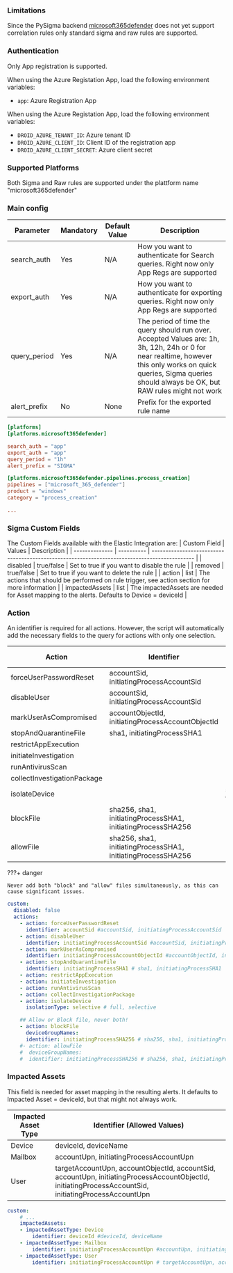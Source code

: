 ### Limitations

Since the PySigma backend [microsoft365defender](https://github.com/AttackIQ/pySigma-backend-microsoft365defender) does not yet support correlation rules only standard sigma and raw rules are supported.

### Authentication

Only App registration is supported.

When using the Azure Registation App, load the following environment variables:

- `app`: Azure Registration App

When using the Azure Registation App, load the following environment variables:

- `DROID_AZURE_TENANT_ID`: Azure tenant ID
- `DROID_AZURE_CLIENT_ID`: Client ID of the registration app
- `DROID_AZURE_CLIENT_SECRET`: Azure client secret

### Supported Platforms

Both Sigma and Raw rules are supported under the plattform name "microsoft365defender"

### Main config

| Parameter    | Mandatory | Default Value | Description                                                                                                                                                                                                           |
| ------------ | --------- | ------------- | --------------------------------------------------------------------------------------------------------------------------------------------------------------------------------------------------------------------- |
| search_auth  | Yes       | N/A           | How you want to authenticate for Search queries. Right now only App Regs are supported                                                                                                                                |
| export_auth  | Yes       | N/A           | How you want to authenticate for exporting queries. Right now only App Regs are supported                                                                                                                             |
| query_period | Yes       | N/A           | The period of time the query should run over. Accepted Values are: 1h, 3h, 12h, 24h or 0 for near realtime, however this only works on quick queries, Sigma queries should always be OK, but RAW rules might not work |
| alert_prefix | No        | None         | Prefix for the exported rule name                                                                                                                                                                                     |


```toml
[platforms]
[platforms.microsoft365defender]

search_auth = "app"
export_auth = "app"
query_period = "1h"
alert_prefix = "SIGMA"

[platforms.microsoft365defender.pipelines.process_creation]
pipelines = ["microsoft_365_defender"]
product = "windows"
category = "process_creation"

...
```

### Sigma Custom Fields

The Custom Fields available with the Elastic Integration are:
| Custom Field   | Values     | Description                                                                                   |
| -------------- | ---------- | --------------------------------------------------------------------------------------------- |
| disabled       | true/false | Set to true if you want to disable the rule                                                   |
| removed        | true/false | Set to true if you want to delete the rule                                                    |
| action         | list       | The actions that should be performed on rule trigger, see action section for more information |
| impactedAssets | list       | The impactedAssets are needed for Asset mapping to the alerts. Defaults to Device = deviceId  |

### Action

An identifier is required for all actions. However, the script will automatically add the necessary fields to the query for actions with only one selection.

| Action                      | Identifier                                                   | Isolation Type  | Device Group          |
| --------------------------- | ------------------------------------------------------------ | --------------- | --------------------- |
| forceUserPasswordReset      | accountSid, initiatingProcessAccountSid                      |                 |                       |
| disableUser                 | accountSid, initiatingProcessAccountSid                      |                 |                       |
| markUserAsCompromised       | accountObjectId, initiatingProcessAccountObjectId            |                 |                       |
| stopAndQuarantineFile       | sha1, initiatingProcessSHA1                                  |                 |                       |
| restrictAppExecution        |                                                              |                 |                       |
| initiateInvestigation       |                                                              |                 |                       |
| runAntivirusScan            |                                                              |                 |                       |
| collectInvestigationPackage |                                                              |                 |                       |
| isolateDevice               |                                                              | selective, full |                       |
| blockFile                   | sha256, sha1, initiatingProcessSHA1, initiatingProcessSHA256 |                 | List of Device Groups |
| allowFile                   | sha256, sha1, initiatingProcessSHA1, initiatingProcessSHA256 |                 | List of Device Groups |

???+ danger

    Never add both "block" and "allow" files simultaneously, as this can cause significant issues.

```yaml
custom:
  disabled: false
  actions:
    - action: forceUserPasswordReset
      identifier: accountSid #accountSid, initiatingProcessAccountSid
    - action: disableUser
      identifier: initiatingProcessAccountSid #accountSid, initiatingProcessAccountSid
    - action: markUserAsCompromised
      identifier: initiatingProcessAccountObjectId #accountObjectId, initiatingProcessAccountObjectId
    - action: stopAndQuarantineFile
      identifier: initiatingProcessSHA1 # sha1, initiatingProcessSHA1
    - action: restrictAppExecution
    - action: initiateInvestigation
    - action: runAntivirusScan
    - action: collectInvestigationPackage
    - action: isolateDevice
      isolationType: selective # full, selective

    ## Allow or Block file, never both!
    - action: blockFile
      deviceGroupNames:
      identifier: initiatingProcessSHA256 # sha256, sha1, initiatingProcessSHA1, initiatingProcessSHA256
    #- action: allowFile
    #  deviceGroupNames:
    #  identifier: initiatingProcessSHA256 # sha256, sha1, initiatingProcessSHA1, initiatingProcessSHA256
```


### Impacted Assets

This field is needed for asset mapping in the resulting alerts. It defaults to Impacted Asset = deviceId, but that might not always work.

| Impacted Asset Type | Identifier (Allowed Values)                                                                                                         |
| ------------------- | ----------------------------------------------------------------------------------------------------------------------------------- |
| Device              | deviceId, deviceName                                                                                                                |
| Mailbox             | accountUpn, initiatingProcessAccountUpn                                                                                             |
| User                | targetAccountUpn, accountObjectId, accountSid, accountUpn, initiatingProcessAccountObjectId, initiatingProcessAccountSid, initiatingProcessAccountUpn |

```yaml
custom:
    # ...
    impactedAssets:
    - impactedAssetType: Device
        identifier: deviceId #deviceId, deviceName
    - impactedAssetType: Mailbox
        identifier: initiatingProcessAccountUpn #accountUpn, initiatingProcessAccountUpn
    - impactedAssetType: User
        identifier: initiatingProcessAccountUpn # targetAccountUpn, accountObjectId, accountSid, accountUpn, initiatingProcessAccountObjectId, initiatingProcessAccountSid, initiatingProcessAccountUpn
```